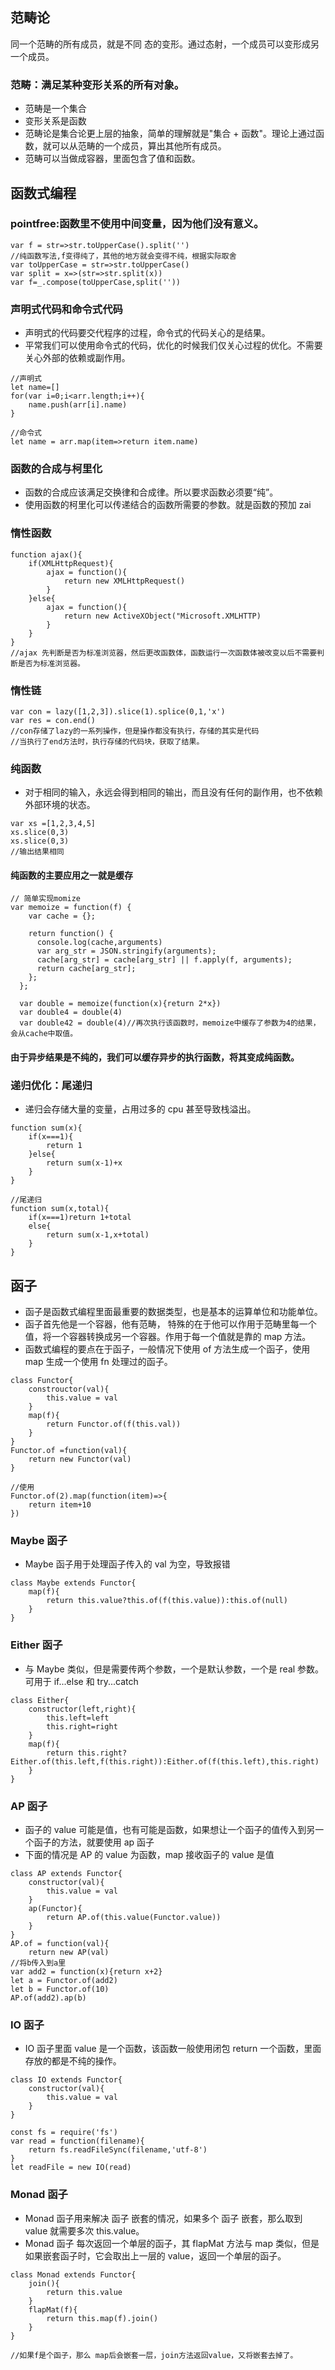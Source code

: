 ## 范畴论

同一个范畴的所有成员，就是不同 态的变形。通过态射，一个成员可以变形成另一个成员。

### 范畴：满足某种变形关系的所有对象。

- 范畴是一个集合
- 变形关系是函数
- 范畴论是集合论更上层的抽象，简单的理解就是"集合 + 函数"。理论上通过函数，就可以从范畴的一个成员，算出其他所有成员。
- 范畴可以当做成容器，里面包含了值和函数。

## 函数式编程

### pointfree:函数里不使用中间变量，因为他们没有意义。

```
var f = str=>str.toUpperCase().split('')
//纯函数写法,f变得纯了，其他的地方就会变得不纯，根据实际取舍
var toUpperCase = str=>str.toUpperCase()
var split = x=>(str=>str.split(x))
var f=_.compose(toUpperCase,split(''))
```

### 声明式代码和命令式代码

- 声明式的代码要交代程序的过程，命令式的代码关心的是结果。
- 平常我们可以使用命令式的代码，优化的时候我们仅关心过程的优化。不需要关心外部的依赖或副作用。

```
//声明式
let name=[]
for(var i=0;i<arr.length;i++){
    name.push(arr[i].name)
}

//命令式
let name = arr.map(item=>return item.name)
```

### 函数的合成与柯里化

- 函数的合成应该满足交换律和合成律。所以要求函数必须要“纯”。
- 使用函数的柯里化可以传递结合的函数所需要的参数。就是函数的预加 zai

### 惰性函数

```
function ajax(){
    if(XMLHttpRequest){
        ajax = function(){
            return new XMLHttpRequest()
        }
    }else{
        ajax = function(){
            return new ActiveXObject("Microsoft.XMLHTTP)
        }
    }
}
//ajax 先判断是否为标准浏览器，然后更改函数体，函数运行一次函数体被改变以后不需要判断是否为标准浏览器。
```

### 惰性链

```
var con = lazy([1,2,3]).slice(1).splice(0,1,'x')
var res = con.end()
//con存储了lazy的一系列操作，但是操作都没有执行，存储的其实是代码
//当执行了end方法时，执行存储的代码块，获取了结果。
```

### 纯函数

- 对于相同的输入，永远会得到相同的输出，而且没有任何的副作用，也不依赖外部环境的状态。

```
var xs =[1,2,3,4,5]
xs.slice(0,3)
xs.slice(0,3)
//输出结果相同
```

#### 纯函数的主要应用之一就是缓存

```
// 简单实现momize
var memoize = function(f) {
    var cache = {};

    return function() {
      console.log(cache,arguments)
      var arg_str = JSON.stringify(arguments);
      cache[arg_str] = cache[arg_str] || f.apply(f, arguments);
      return cache[arg_str];
    };
  };

  var double = memoize(function(x){return 2*x})
  var double4 = double(4)
  var double42 = double(4)//再次执行该函数时，memoize中缓存了参数为4的结果，会从cache中取值。
```

#### 由于异步结果是不纯的，我们可以缓存异步的执行函数，将其变成纯函数。

### 递归优化：尾递归

- 递归会存储大量的变量，占用过多的 cpu 甚至导致栈溢出。

```
function sum(x){
    if(x===1){
        return 1
    }else{
        return sum(x-1)+x
    }
}

//尾递归
function sum(x,total){
    if(x===1)return 1+total
    else{
        return sum(x-1,x+total)
    }
}
```

## 函子

- 函子是函数式编程里面最重要的数据类型，也是基本的运算单位和功能单位。
- 函子首先他是一个容器，他有范畴， 特殊的在于他可以作用于范畴里每一个值，将一个容器转换成另一个容器。作用于每一个值就是靠的 map 方法。
- 函数式编程的要点在于函子，一般情况下使用 of 方法生成一个函子，使用 map 生成一个使用 fn 处理过的函子。

```
class Functor{
    constrouctor(val){
        this.value = val
    }
    map(f){
        return Functor.of(f(this.val))
    }
}
Functor.of =function(val){
    return new Functor(val)
}

//使用
Functor.of(2).map(function(item)=>{
    return item+10
})
```

### Maybe 函子

- Maybe 函子用于处理函子传入的 val 为空，导致报错

```
class Maybe extends Functor{
    map(f){
        return this.value?this.of(f(this.value)):this.of(null)
    }
}
```

### Either 函子

- 与 Maybe 类似，但是需要传两个参数，一个是默认参数，一个是 real 参数。可用于 if...else 和 try...catch

```
class Either{
    constructor(left,right){
        this.left=left
        this.right=right
    }
    map(f){
        return this.right?Either.of(this.left,f(this.right)):Either.of(f(this.left),this.right)
    }
}
```

### AP 函子

- 函子的 value 可能是值，也有可能是函数，如果想让一个函子的值传入到另一个函子的方法，就要使用 ap 函子
- 下面的情况是 AP 的 value 为函数，map 接收函子的 value 是值

```
class AP extends Functor{
    constructor(val){
        this.value = val
    }
    ap(Functor){
        return AP.of(this.value(Functor.value))
    }
}
AP.of = function(val){
    return new AP(val)
//将b传入到a里
var add2 = function(x){return x+2}
let a = Functor.of(add2)
let b = Functor.of(10)
AP.of(add2).ap(b)

```

### IO 函子

- IO 函子里面 value 是一个函数，该函数一般使用闭包 return 一个函数，里面存放的都是不纯的操作。

```
class IO extends Functor{
    constructor(val){
        this.value = val
    }
}

const fs = require('fs')
var read = function(filename){
    return fs.readFileSync(filename,'utf-8')
}
let readFile = new IO(read)
```

### Monad 函子

- Monad 函子用来解决 函子 嵌套的情况，如果多个 函子 嵌套，那么取到 value 就需要多次 this.value。
- Monad 函子 每次返回一个单层的函子，其 flapMat 方法与 map 类似，但是如果嵌套函子时，它会取出上一层的 value，返回一个单层的函子。

```
class Monad extends Functor{
    join(){
        return this.value
    }
    flapMat(f){
        return this.map(f).join()
    }
}

//如果f是个函子，那么 map后会嵌套一层，join方法返回value，又将嵌套去掉了。
```
